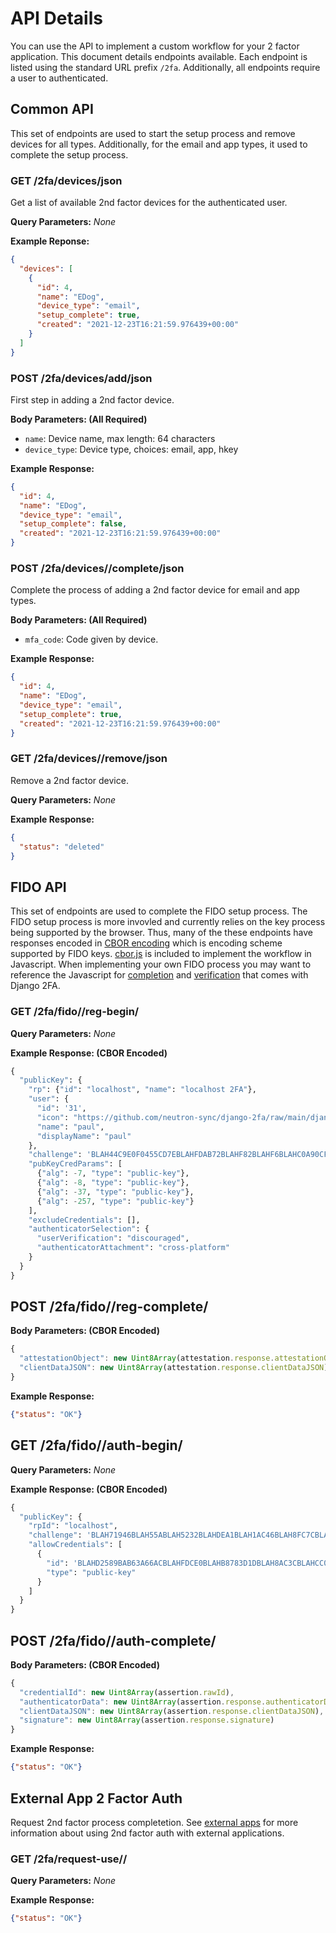 # API Details

You can use the API to implement a custom workflow for your 2 factor application. This document details endpoints available. Each endpoint is listed using the standard URL prefix `/2fa`. Additionally, all endpoints require a user to authenticated.

## Common API

This set of endpoints are used to start the setup process and remove devices for all types. Additionally, for the email and app types, it used to complete the setup process.

### GET /2fa/devices/json

Get a list of available 2nd factor devices for the authenticated user.

**Query Parameters:** *None*

**Example Reponse:**

```json
{
  "devices": [
    {
      "id": 4,
      "name": "EDog",
      "device_type": "email",
      "setup_complete": true,
      "created": "2021-12-23T16:21:59.976439+00:00"
    }
  ]
}
```

### POST /2fa/devices/add/json

First step in adding a 2nd factor device.

**Body Parameters: (All Required)**

- `name`: Device name, max length: 64 characters
- `device_type`: Device type, choices: email, app, hkey

**Example Response:**

```json
{
  "id": 4,
  "name": "EDog",
  "device_type": "email",
  "setup_complete": false,
  "created": "2021-12-23T16:21:59.976439+00:00"
}
```

### POST /2fa/devices/<device-id>/complete/json

Complete the process of adding a 2nd factor device for email and app types.

**Body Parameters: (All Required)**

- `mfa_code`: Code given by device.

**Example Response:**

```json
{
  "id": 4,
  "name": "EDog",
  "device_type": "email",
  "setup_complete": true,
  "created": "2021-12-23T16:21:59.976439+00:00"
}
```

### GET /2fa/devices/<device-id>/remove/json

Remove a 2nd factor device.

**Query Parameters:** *None*

**Example Response:**

```json
{
  "status": "deleted"
}
```

## FIDO API

This set of endpoints are used to complete the FIDO setup process. The FIDO setup process is more invovled and currently relies on the key process being supported by the browser. Thus, many of the these endpoints have responses encoded in [CBOR encoding](https://cbor.io/) which is encoding scheme supported by FIDO keys. [cbor.js](https://github.com/neutron-sync/django-2fa/blob/main/django_2fa/static/2fa/cbor.js) is included to implement the workflow in Javascript. When implementing your own FIDO process you may want to reference the Javascript for [completion](https://github.com/neutron-sync/django-2fa/blob/main/django_2fa/templates/2fa/complete-fido.html#L16-L38) and [verification](https://github.com/neutron-sync/django-2fa/blob/main/django_2fa/templates/2fa/verify-fido.html#L16-L40) that comes with Django 2FA.

### GET /2fa/fido/<device-id>/reg-begin/

**Query Parameters:** *None*

**Example Response: (CBOR Encoded)**

```python
{
  "publicKey": {
    "rp": {"id": "localhost", "name": "localhost 2FA"},
    "user": {
      "id": '31',
      "icon": "https://github.com/neutron-sync/django-2fa/raw/main/django_2fa/static/2fa/2fa-icon.png",
      "name": "paul",
      "displayName": "paul"
    },
    "challenge": 'BLAH44C9E0F0455CD7EBLAHFDAB72BLAHF82BLAHF6BLAHC0A90CFAC16975BLAH',
    "pubKeyCredParams": [
      {"alg": -7, "type": "public-key"},
      {"alg": -8, "type": "public-key"},
      {"alg": -37, "type": "public-key"},
      {"alg": -257, "type": "public-key"}
    ],
    "excludeCredentials": [],
    "authenticatorSelection": {
      "userVerification": "discouraged",
      "authenticatorAttachment": "cross-platform"
    }
  }
}
```

## POST /2fa/fido/<device-id>/reg-complete/

**Body Parameters: (CBOR Encoded)**

```javascript
{
  "attestationObject": new Uint8Array(attestation.response.attestationObject),
  "clientDataJSON": new Uint8Array(attestation.response.clientDataJSON)
}
```

**Example Response:**

```json
{"status": "OK"}
```

## GET /2fa/fido/<device-id>/auth-begin/

**Query Parameters:** *None*

**Example Response: (CBOR Encoded)**

```python
{
  "publicKey": {
    "rpId": "localhost",
    "challenge": 'BLAH71946BLAH55ABLAH5232BLAHDEA1BLAH1AC46BLAH8FC7CBLAH32C336BLAH',
    "allowCredentials": [
      {
        "id": 'BLAHD2589BAB63A66ACBLAHFDCE0BLAHB8783D1DBLAH8AC3CBLAHCC00AA4BLAH05927B9D3DC968BLAH8262BLAH3617E8921BLAHD7B85BLAHD61DBLAH468BLAH2',
        "type": "public-key"
      }
    ]
  }
}
```

## POST /2fa/fido/<device-id>/auth-complete/

**Body Parameters: (CBOR Encoded)**

```javascript
{
  "credentialId": new Uint8Array(assertion.rawId),
  "authenticatorData": new Uint8Array(assertion.response.authenticatorData),
  "clientDataJSON": new Uint8Array(assertion.response.clientDataJSON),
  "signature": new Uint8Array(assertion.response.signature)
}
```

**Example Response:**

```json
{"status": "OK"}
```

## External App 2 Factor Auth

Request 2nd factor process completetion. See [external apps](external-apps.md) for more information about using 2nd factor auth with external applications.

### GET /2fa/request-use/<token>/

**Query Parameters:** *None*

**Example Response:**

```json
{"status": "OK"}
```
